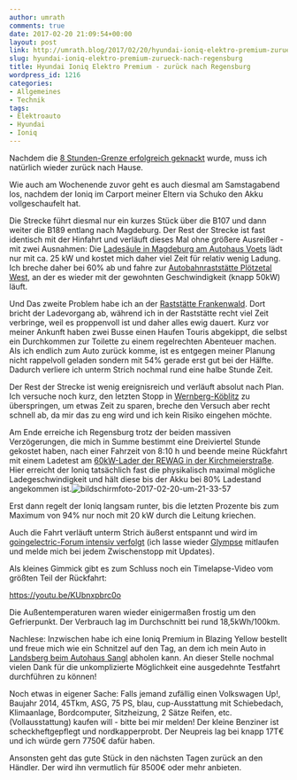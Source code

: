 ```yaml
---
author: umrath
comments: true
date: 2017-02-20 21:09:54+00:00
layout: post
link: http://umrath.blog/2017/02/20/hyundai-ioniq-elektro-premium-zurueck-nach-regensburg/
slug: hyundai-ioniq-elektro-premium-zurueck-nach-regensburg
title: Hyundai Ioniq Elektro Premium - zurück nach Regensburg
wordpress_id: 1216
categories:
- Allgemeines
- Technik
tags:
- Elektroauto
- Hyundai
- Ioniq
---
```


Nachdem die [8 Stunden-Grenze erfolgreich geknackt](https://umrath.wordpress.com/2017/02/15/hyundai-ioniq-elektro-premium-das-rennen/) wurde, muss ich natürlich wieder zurück nach Hause.

Wie auch am Wochenende zuvor geht es auch diesmal am Samstagabend los, nachdem der Ioniq im Carport meiner Eltern via Schuko den Akku vollgeschaufelt hat.

Die Strecke führt diesmal nur ein kurzes Stück über die B107 und dann weiter die B189 entlang nach Magdeburg. Der Rest der Strecke ist fast identisch mit der Hinfahrt und verläuft dieses Mal ohne größere Ausreißer - mit zwei Ausnahmen: Die [Ladesäule in Magdeburg am Autohaus Voets](http://www.goingelectric.de/stromtankstellen/Deutschland/Magdeburg/VOETS-Autozentrum-GmbH-Werner-von-Siemens-Ring-5/6536/) lädt nur mit ca. 25 kW und kostet mich daher viel Zeit für relativ wenig Ladung. Ich breche daher bei 60% ab und fahre zur [Autobahnraststätte Plötzetal West](http://www.goingelectric.de/stromtankstellen/Deutschland/Golbitz/Autobahnraststaette-Ploetzetal-West-A14/17863/), an der es wieder mit der gewohnten Geschwindigkeit (knapp 50kW) läuft.

Und Das zweite Problem habe ich an der [Raststätte Frankenwald](http://www.goingelectric.de/stromtankstellen/Deutschland/Berg-Rudolphstein/Autobahnraststaette-Frankenwald-West-A9/15803/). Dort bricht der Ladevorgang ab, während ich in der Raststätte recht viel Zeit verbringe, weil es proppenvoll ist und daher alles ewig dauert. Kurz vor meiner Ankunft haben zwei Busse einen Haufen Touris abgekippt, die selbst ein Durchkommen zur Toilette zu einem regelrechten Abenteuer machen. Als ich endlich zum Auto zurück komme, ist es entgegen meiner Planung nicht rappelvoll geladen sondern mit 54% gerade erst gut bei der Hälfte. Dadurch verliere ich unterm Strich nochmal rund eine halbe Stunde Zeit.

Der Rest der Strecke ist wenig ereignisreich und verläuft absolut nach Plan. Ich versuche noch kurz, den letzten Stopp in [Wernberg-Köblitz](http://www.goingelectric.de/stromtankstellen/Deutschland/Wernberg-Koeblitz/Autohof-Wernberg-Klaus-Conrad-Strasse-2a/17461/) zu überspringen, um etwas Zeit zu sparen, breche den Versuch aber recht schnell ab, da mir das zu eng wird und ich kein Risiko eingehen möchte.

Am Ende erreiche ich Regensburg trotz der beiden massiven Verzögerungen, die mich in Summe bestimmt eine Dreiviertel Stunde gekostet haben, nach einer Fahrzeit von 8:10 h und beende meine Rückfahrt mit einem Ladetest am [60kW-Lader der REWAG in der Kirchmeierstraße](http://www.goingelectric.de/stromtankstellen/Deutschland/Regensburg/Schnellladesaeule-Kirchmeierstrasse-Kirchmeierstrasse-20/17991/). Hier erreicht der Ioniq tatsächlich fast die physikalisch maximal mögliche Ladegeschwindigkeit und hält diese bis der Akku bei 80% Ladestand angekommen ist.![bildschirmfoto-2017-02-20-um-21-33-57](https://umrath.files.wordpress.com/2017/02/bildschirmfoto-2017-02-20-um-21-33-57.png)

Erst dann regelt der Ioniq langsam runter, bis die letzten Prozente bis zum Maximum von 94% nur noch mit 20 kW durch die Leitung kriechen.

Auch die Fahrt verläuft unterm Strich äußerst entspannt und wird im [goingelectric-Forum intensiv verfolgt](http://www.goingelectric.de/forum/hyundai-ioniq/testfahrt-ioniq-premium-live-rueckfahrt-heute-t21710-200.html) (ich lasse wieder [Glympse](https://www.glympse.com/) mitlaufen und melde mich bei jedem Zwischenstopp mit Updates).

Als kleines Gimmick gibt es zum Schluss noch ein Timelapse-Video vom größten Teil der Rückfahrt:

https://youtu.be/KUbnxpbrc0o

Die Außentemperaturen waren wieder einigermaßen frostig um den Gefrierpunkt. Der Verbrauch lag im Durchschnitt bei rund 18,5kWh/100km.

Nachlese: Inzwischen habe ich eine Ioniq Premium in Blazing Yellow bestellt und freue mich wie ein Schnitzel auf den Tag, an dem ich mein Auto in [Landsberg beim Autohaus Sangl](http://hyundai-sangl.de//_layouts/haendlerweb/pages/Startseite.aspx) abholen kann. An dieser Stelle nochmal vielen Dank für die unkomplizierte Möglichkeit eine ausgedehnte Testfahrt durchführen zu können!

Noch etwas in eigener Sache: Falls jemand zufällig einen Volkswagen Up!, Baujahr 2014, 45Tkm, ASG, 75 PS, blau, cup-Ausstattung mit Schiebedach, Klimaanlage, Bordcomputer, Sitzheizung, 2 Sätze Reifen, etc. (Vollausstattung) kaufen will - bitte bei mir melden! Der kleine Benziner ist scheckheftgepflegt und nordkapperprobt.
Der Neupreis lag bei knapp 17T€ und ich würde gern 7750€ dafür haben.

Ansonsten geht das gute Stück in den nächsten Tagen zurück an den Händler. Der wird ihn vermutlich für 8500€ oder mehr anbieten.
